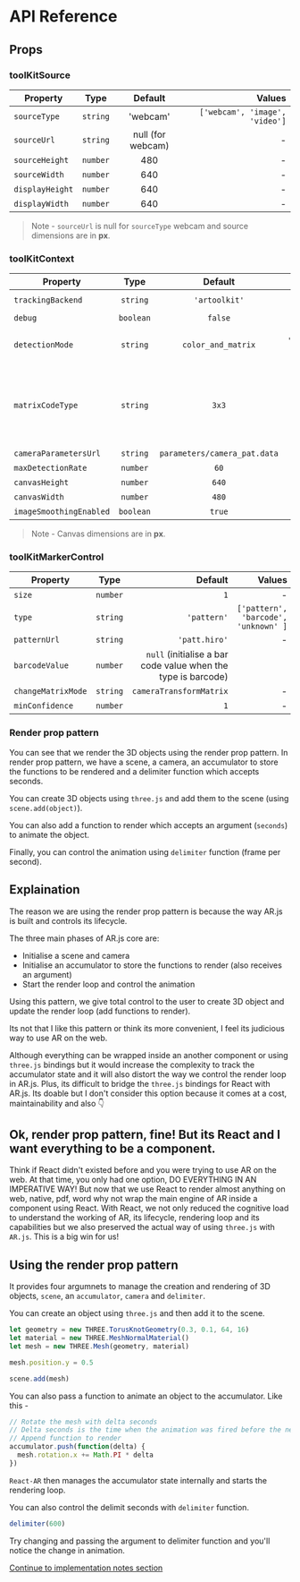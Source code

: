 # API Reference

## Props

### toolKitSource

| Property      | Type           | Default  | Values |
| ------------- |:-------------:| :-----:| -------------:|
| `sourceType` | `string` | 'webcam' | `['webcam', 'image', 'video']` |
| `sourceUrl` | `string` | null (for webcam)| - |
| `sourceHeight` | `number` | 480 | - |
| `sourceWidth` | `number` | 640 | - |
| `displayHeight` | `number` | 640 | - |
| `displayWidth` | `number` | 640 | - |d

> Note - `sourceUrl` is null for `sourceType` webcam and source dimensions are in **px**.

### toolKitContext

| Property      | Type           | Default  | Values |
| ------------- |:-------------:| :-----:| -------------:|
| `trackingBackend` | `string` | `'artoolkit'` | `['artoolkit', 'aruco', 'tango']` |
| `debug` | `boolean` | `false` | - |
| `detectionMode` | `string` | `color_and_matrix` | `['color', 'color_and_matrix', 'mono', 'mono_and_matrix']` |
| `matrixCodeType` | `string` | `3x3` | `[3x3, 3x3_HAMMING63, 3x3_PARITY65, 4x4, 4x4_BCH_13_9_3, 4x4_BCH_13_5_5]` (valid only if the detection mode ends with 'matrix') |
| `cameraParametersUrl` | `string` | `parameters/camera_pat.data` | - |
| `maxDetectionRate` | `number` | `60` | - |
| `canvasHeight` | `number` | `640` | - |
| `canvasWidth` | `number` | `480` | - |
| `imageSmoothingEnabled` | `boolean` | `true` | - |

> Note - Canvas dimensions are in **px**.

### toolKitMarkerControl

| Property      | Type           | Default  | Values |
| ------------- |:-------------:| -----:| -------------:|
| `size` | `number` | `1` | - |
| `type` | `string` | `'pattern'` | `['pattern', 'barcode', 'unknown' ]` |
| `patternUrl` | `string` | `'patt.hiro'` | - |
| `barcodeValue` | `number` | `null` (initialise a bar code value when the type is barcode) |
| `changeMatrixMode` | `string` | `cameraTransformMatrix` | - |
| `minConfidence` | `number` | `1` | - |

### Render prop pattern

You can see that we render the 3D objects using the render prop pattern. In render prop pattern, we have a scene, a camera, an accumulator to store the functions to be rendered and a delimiter function which accepts seconds.

You can create 3D objects using `three.js` and add them to the scene (using `scene.add(object)`).

You can also add a function to render which accepts an argument (`seconds`) to animate the object.

Finally, you can control the animation using `delimiter` function (frame per second).

## Explaination

The reason we are using the render prop pattern is because the way AR.js is built and controls its lifecycle.

The three main phases of AR.js core are:

* Initialise a scene and camera
* Initialise an accumulator to store the functions to render (also receives an argument)
* Start the render loop and control the animation

Using this pattern, we give total control to the user to create 3D object and update the render loop (add functions to render).

Its not that I like this pattern or think its more convenient, I feel its judicious way to use AR on the web.

Although everything can be wrapped inside an another component or using `three.js` bindings but it would increase the complexity to track the accumulator state and it will also distort the way we control the render loop in AR.js. Plus, its difficult to bridge the `three.js` bindings for React with AR.js. Its doable but I don't consider this option because it comes at a cost, maintainability and also 👇

## Ok, render prop pattern, fine! But its React and I want everything to be a component.

Think if React didn't existed before and you were trying to use AR on the web. At that time, you only had one option, DO EVERYTHING IN AN IMPERATIVE WAY! But now that we use React to render almost anything on web, native, pdf, word why not wrap the main engine of AR inside a component using React. With React, we not only reduced the cognitive load to understand the working of AR, its lifecycle, rendering loop and its capabilities but we also preserved the actual way of using `three.js` with `AR.js`. This is a big win for us!

## Using the render prop pattern

It provides four argumnets to manage the creation and rendering of 3D objects, `scene`, an `accumulator`, `camera` and `delimiter`.

You can create an object using `three.js` and then add it to the scene.

```js
let geometry = new THREE.TorusKnotGeometry(0.3, 0.1, 64, 16)
let material = new THREE.MeshNormalMaterial()
let mesh = new THREE.Mesh(geometry, material)

mesh.position.y = 0.5

scene.add(mesh)
```

You can also pass a function to animate an object to the accumulator. Like this -

```js
// Rotate the mesh with delta seconds
// Delta seconds is the time when the animation was fired before the next repaint divided by delimit seconds (can be controlled with delimiter function)
// Append function to render
accumulator.push(function(delta) {
  mesh.rotation.x += Math.PI * delta
})
```

`React-AR` then manages the accumulator state internally and starts the rendering loop.

You can also control the delimit seconds with `delimiter` function.

```js
delimiter(600)
```

Try changing and passing the argument to delimiter function and you'll notice the change in animation.

[Continue to implementation notes section](./implementation.md)
